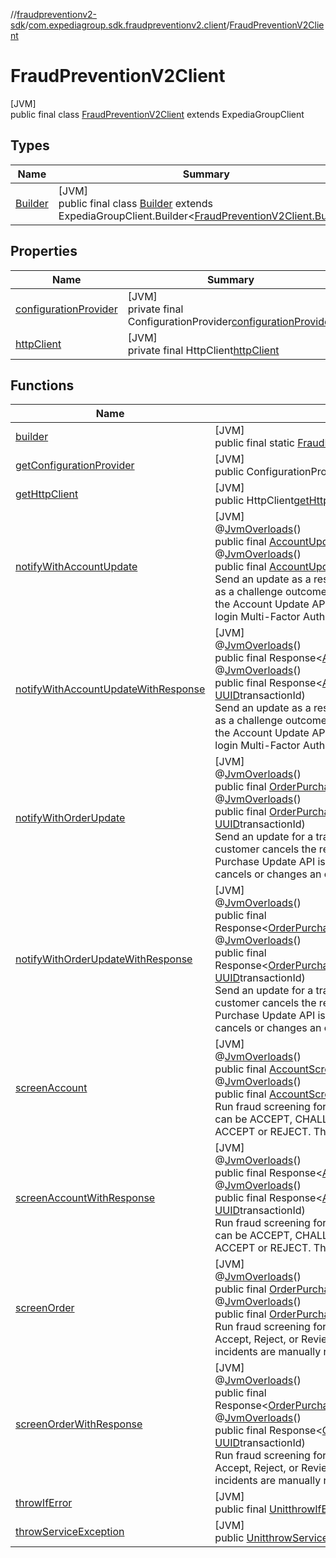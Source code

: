 //[fraudpreventionv2-sdk](../../../index.md)/[com.expediagroup.sdk.fraudpreventionv2.client](../index.md)/[FraudPreventionV2Client](index.md)

# FraudPreventionV2Client

[JVM]\
public final class [FraudPreventionV2Client](index.md) extends ExpediaGroupClient

## Types

| Name | Summary |
|---|---|
| [Builder](-builder/index.md) | [JVM]<br>public final class [Builder](-builder/index.md) extends ExpediaGroupClient.Builder&lt;[FraudPreventionV2Client.Builder](-builder/index.md)&gt; |

## Properties

| Name | Summary |
|---|---|
| [configurationProvider](index.md#2008803440%2FProperties%2F-173342751) | [JVM]<br>private final ConfigurationProvider[configurationProvider](index.md#2008803440%2FProperties%2F-173342751) |
| [httpClient](index.md#-1491938032%2FProperties%2F-173342751) | [JVM]<br>private final HttpClient[httpClient](index.md#-1491938032%2FProperties%2F-173342751) |

## Functions

| Name | Summary |
|---|---|
| [builder](builder.md) | [JVM]<br>public final static [FraudPreventionV2Client.Builder](-builder/index.md)[builder](builder.md)() |
| [getConfigurationProvider](index.md#802768754%2FFunctions%2F-173342751) | [JVM]<br>public ConfigurationProvider[getConfigurationProvider](index.md#802768754%2FFunctions%2F-173342751)() |
| [getHttpClient](index.md#-1856322738%2FFunctions%2F-173342751) | [JVM]<br>public HttpClient[getHttpClient](index.md#-1856322738%2FFunctions%2F-173342751)() |
| [notifyWithAccountUpdate](notify-with-account-update.md) | [JVM]<br>@[JvmOverloads](https://kotlinlang.org/api/latest/jvm/stdlib/kotlin.jvm/-jvm-overloads/index.html)()<br>public final [AccountUpdateResponse](../../com.expediagroup.sdk.fraudpreventionv2.models/-account-update-response/index.md)[notifyWithAccountUpdate](notify-with-account-update.md)([AccountUpdateRequest](../../com.expediagroup.sdk.fraudpreventionv2.models/-account-update-request/index.md)accountUpdateRequest)<br>@[JvmOverloads](https://kotlinlang.org/api/latest/jvm/stdlib/kotlin.jvm/-jvm-overloads/index.html)()<br>public final [AccountUpdateResponse](../../com.expediagroup.sdk.fraudpreventionv2.models/-account-update-response/index.md)[notifyWithAccountUpdate](notify-with-account-update.md)([AccountUpdateRequest](../../com.expediagroup.sdk.fraudpreventionv2.models/-account-update-request/index.md)accountUpdateRequest, [UUID](https://docs.oracle.com/javase/8/docs/api/java/util/UUID.html)transactionId)<br>Send an update as a result of an account screen transaction The Account Update API is called when there is an account lifecycle transition such as a challenge outcome, account restoration, or remediation action completion. For example, if a user's account is disabled, deleted, or restored, the Account Update API is called to notify Expedia Group about the change. The Account Update API is also called when a user responds to a login Multi-Factor Authentication based on a Fraud recommendation. |
| [notifyWithAccountUpdateWithResponse](notify-with-account-update-with-response.md) | [JVM]<br>@[JvmOverloads](https://kotlinlang.org/api/latest/jvm/stdlib/kotlin.jvm/-jvm-overloads/index.html)()<br>public final Response&lt;[AccountUpdateResponse](../../com.expediagroup.sdk.fraudpreventionv2.models/-account-update-response/index.md)&gt;[notifyWithAccountUpdateWithResponse](notify-with-account-update-with-response.md)([AccountUpdateRequest](../../com.expediagroup.sdk.fraudpreventionv2.models/-account-update-request/index.md)accountUpdateRequest)<br>@[JvmOverloads](https://kotlinlang.org/api/latest/jvm/stdlib/kotlin.jvm/-jvm-overloads/index.html)()<br>public final Response&lt;[AccountUpdateResponse](../../com.expediagroup.sdk.fraudpreventionv2.models/-account-update-response/index.md)&gt;[notifyWithAccountUpdateWithResponse](notify-with-account-update-with-response.md)([AccountUpdateRequest](../../com.expediagroup.sdk.fraudpreventionv2.models/-account-update-request/index.md)accountUpdateRequest, [UUID](https://docs.oracle.com/javase/8/docs/api/java/util/UUID.html)transactionId)<br>Send an update as a result of an account screen transaction The Account Update API is called when there is an account lifecycle transition such as a challenge outcome, account restoration, or remediation action completion. For example, if a user's account is disabled, deleted, or restored, the Account Update API is called to notify Expedia Group about the change. The Account Update API is also called when a user responds to a login Multi-Factor Authentication based on a Fraud recommendation. |
| [notifyWithOrderUpdate](notify-with-order-update.md) | [JVM]<br>@[JvmOverloads](https://kotlinlang.org/api/latest/jvm/stdlib/kotlin.jvm/-jvm-overloads/index.html)()<br>public final [OrderPurchaseUpdateResponse](../../com.expediagroup.sdk.fraudpreventionv2.models/-order-purchase-update-response/index.md)[notifyWithOrderUpdate](notify-with-order-update.md)([OrderPurchaseUpdateRequest](../../com.expediagroup.sdk.fraudpreventionv2.models/-order-purchase-update-request/index.md)orderPurchaseUpdateRequest)<br>@[JvmOverloads](https://kotlinlang.org/api/latest/jvm/stdlib/kotlin.jvm/-jvm-overloads/index.html)()<br>public final [OrderPurchaseUpdateResponse](../../com.expediagroup.sdk.fraudpreventionv2.models/-order-purchase-update-response/index.md)[notifyWithOrderUpdate](notify-with-order-update.md)([OrderPurchaseUpdateRequest](../../com.expediagroup.sdk.fraudpreventionv2.models/-order-purchase-update-request/index.md)orderPurchaseUpdateRequest, [UUID](https://docs.oracle.com/javase/8/docs/api/java/util/UUID.html)transactionId)<br>Send an update for a transaction The Order Purchase Update API is called when the status of the order has changed.  For example, if the customer cancels the reservation, changes reservation in any way, or adds additional products or travelers to the reservation, the Order Purchase Update API is called to notify Expedia Group about the change.  The Order Purchase Update API is also called when the merchant cancels or changes an order based on a Fraud recommendation. |
| [notifyWithOrderUpdateWithResponse](notify-with-order-update-with-response.md) | [JVM]<br>@[JvmOverloads](https://kotlinlang.org/api/latest/jvm/stdlib/kotlin.jvm/-jvm-overloads/index.html)()<br>public final Response&lt;[OrderPurchaseUpdateResponse](../../com.expediagroup.sdk.fraudpreventionv2.models/-order-purchase-update-response/index.md)&gt;[notifyWithOrderUpdateWithResponse](notify-with-order-update-with-response.md)([OrderPurchaseUpdateRequest](../../com.expediagroup.sdk.fraudpreventionv2.models/-order-purchase-update-request/index.md)orderPurchaseUpdateRequest)<br>@[JvmOverloads](https://kotlinlang.org/api/latest/jvm/stdlib/kotlin.jvm/-jvm-overloads/index.html)()<br>public final Response&lt;[OrderPurchaseUpdateResponse](../../com.expediagroup.sdk.fraudpreventionv2.models/-order-purchase-update-response/index.md)&gt;[notifyWithOrderUpdateWithResponse](notify-with-order-update-with-response.md)([OrderPurchaseUpdateRequest](../../com.expediagroup.sdk.fraudpreventionv2.models/-order-purchase-update-request/index.md)orderPurchaseUpdateRequest, [UUID](https://docs.oracle.com/javase/8/docs/api/java/util/UUID.html)transactionId)<br>Send an update for a transaction The Order Purchase Update API is called when the status of the order has changed.  For example, if the customer cancels the reservation, changes reservation in any way, or adds additional products or travelers to the reservation, the Order Purchase Update API is called to notify Expedia Group about the change.  The Order Purchase Update API is also called when the merchant cancels or changes an order based on a Fraud recommendation. |
| [screenAccount](screen-account.md) | [JVM]<br>@[JvmOverloads](https://kotlinlang.org/api/latest/jvm/stdlib/kotlin.jvm/-jvm-overloads/index.html)()<br>public final [AccountScreenResponse](../../com.expediagroup.sdk.fraudpreventionv2.models/-account-screen-response/index.md)[screenAccount](screen-account.md)([AccountScreenRequest](../../com.expediagroup.sdk.fraudpreventionv2.models/-account-screen-request/index.md)accountScreenRequest)<br>@[JvmOverloads](https://kotlinlang.org/api/latest/jvm/stdlib/kotlin.jvm/-jvm-overloads/index.html)()<br>public final [AccountScreenResponse](../../com.expediagroup.sdk.fraudpreventionv2.models/-account-screen-response/index.md)[screenAccount](screen-account.md)([AccountScreenRequest](../../com.expediagroup.sdk.fraudpreventionv2.models/-account-screen-request/index.md)accountScreenRequest, [UUID](https://docs.oracle.com/javase/8/docs/api/java/util/UUID.html)transactionId)<br>Run fraud screening for one transaction The Account Screen API gives a Fraud recommendation for an account transaction. A recommendation can be ACCEPT, CHALLENGE, or REJECT. A transaction is marked as CHALLENGE whenever there are insufficient signals to recommend ACCEPT or REJECT. These CHALLENGE incidents are manually reviewed, and a corrected recommendation is made asynchronously. |
| [screenAccountWithResponse](screen-account-with-response.md) | [JVM]<br>@[JvmOverloads](https://kotlinlang.org/api/latest/jvm/stdlib/kotlin.jvm/-jvm-overloads/index.html)()<br>public final Response&lt;[AccountScreenResponse](../../com.expediagroup.sdk.fraudpreventionv2.models/-account-screen-response/index.md)&gt;[screenAccountWithResponse](screen-account-with-response.md)([AccountScreenRequest](../../com.expediagroup.sdk.fraudpreventionv2.models/-account-screen-request/index.md)accountScreenRequest)<br>@[JvmOverloads](https://kotlinlang.org/api/latest/jvm/stdlib/kotlin.jvm/-jvm-overloads/index.html)()<br>public final Response&lt;[AccountScreenResponse](../../com.expediagroup.sdk.fraudpreventionv2.models/-account-screen-response/index.md)&gt;[screenAccountWithResponse](screen-account-with-response.md)([AccountScreenRequest](../../com.expediagroup.sdk.fraudpreventionv2.models/-account-screen-request/index.md)accountScreenRequest, [UUID](https://docs.oracle.com/javase/8/docs/api/java/util/UUID.html)transactionId)<br>Run fraud screening for one transaction The Account Screen API gives a Fraud recommendation for an account transaction. A recommendation can be ACCEPT, CHALLENGE, or REJECT. A transaction is marked as CHALLENGE whenever there are insufficient signals to recommend ACCEPT or REJECT. These CHALLENGE incidents are manually reviewed, and a corrected recommendation is made asynchronously. |
| [screenOrder](screen-order.md) | [JVM]<br>@[JvmOverloads](https://kotlinlang.org/api/latest/jvm/stdlib/kotlin.jvm/-jvm-overloads/index.html)()<br>public final [OrderPurchaseScreenResponse](../../com.expediagroup.sdk.fraudpreventionv2.models/-order-purchase-screen-response/index.md)[screenOrder](screen-order.md)([OrderPurchaseScreenRequest](../../com.expediagroup.sdk.fraudpreventionv2.models/-order-purchase-screen-request/index.md)orderPurchaseScreenRequest)<br>@[JvmOverloads](https://kotlinlang.org/api/latest/jvm/stdlib/kotlin.jvm/-jvm-overloads/index.html)()<br>public final [OrderPurchaseScreenResponse](../../com.expediagroup.sdk.fraudpreventionv2.models/-order-purchase-screen-response/index.md)[screenOrder](screen-order.md)([OrderPurchaseScreenRequest](../../com.expediagroup.sdk.fraudpreventionv2.models/-order-purchase-screen-request/index.md)orderPurchaseScreenRequest, [UUID](https://docs.oracle.com/javase/8/docs/api/java/util/UUID.html)transactionId)<br>Run fraud screening for one transaction The Order Purchase API gives a Fraud recommendation for a transaction. A recommendation can be Accept, Reject, or Review. A transaction is marked as Review whenever there are insufficient signals to recommend Accept or Reject. These incidents are manually reviewed, and a corrected recommendation is made asynchronously. |
| [screenOrderWithResponse](screen-order-with-response.md) | [JVM]<br>@[JvmOverloads](https://kotlinlang.org/api/latest/jvm/stdlib/kotlin.jvm/-jvm-overloads/index.html)()<br>public final Response&lt;[OrderPurchaseScreenResponse](../../com.expediagroup.sdk.fraudpreventionv2.models/-order-purchase-screen-response/index.md)&gt;[screenOrderWithResponse](screen-order-with-response.md)([OrderPurchaseScreenRequest](../../com.expediagroup.sdk.fraudpreventionv2.models/-order-purchase-screen-request/index.md)orderPurchaseScreenRequest)<br>@[JvmOverloads](https://kotlinlang.org/api/latest/jvm/stdlib/kotlin.jvm/-jvm-overloads/index.html)()<br>public final Response&lt;[OrderPurchaseScreenResponse](../../com.expediagroup.sdk.fraudpreventionv2.models/-order-purchase-screen-response/index.md)&gt;[screenOrderWithResponse](screen-order-with-response.md)([OrderPurchaseScreenRequest](../../com.expediagroup.sdk.fraudpreventionv2.models/-order-purchase-screen-request/index.md)orderPurchaseScreenRequest, [UUID](https://docs.oracle.com/javase/8/docs/api/java/util/UUID.html)transactionId)<br>Run fraud screening for one transaction The Order Purchase API gives a Fraud recommendation for a transaction. A recommendation can be Accept, Reject, or Review. A transaction is marked as Review whenever there are insufficient signals to recommend Accept or Reject. These incidents are manually reviewed, and a corrected recommendation is made asynchronously. |
| [throwIfError](index.md#-1362813213%2FFunctions%2F-173342751) | [JVM]<br>public final [Unit](https://kotlinlang.org/api/latest/jvm/stdlib/kotlin/-unit/index.html)[throwIfError](index.md#-1362813213%2FFunctions%2F-173342751)(HttpResponseresponse, [String](https://docs.oracle.com/javase/8/docs/api/java/lang/String.html)operationId) |
| [throwServiceException](throw-service-exception.md) | [JVM]<br>public [Unit](https://kotlinlang.org/api/latest/jvm/stdlib/kotlin/-unit/index.html)[throwServiceException](throw-service-exception.md)(HttpResponseresponse, [String](https://docs.oracle.com/javase/8/docs/api/java/lang/String.html)operationId) |
